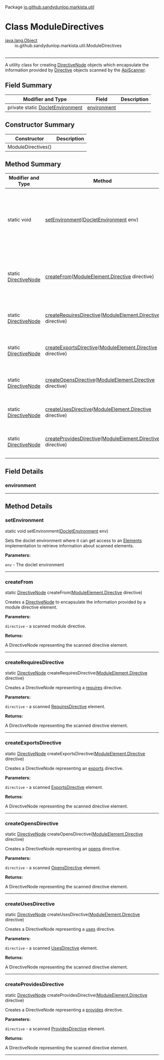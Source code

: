 Package [io.github.sandydunlop.markista.util](index.md)

# Class ModuleDirectives
[java.lang.Object](https://docs.oracle.com/en/java/javase/24/docs/api/java.base/java/lang/Object.html)<br/>
&nbsp;&nbsp;&nbsp;&nbsp;&nbsp;&nbsp;&nbsp;&nbsp;io.github.sandydunlop.markista.util.ModuleDirectives<br/>
<br/>

----

A utility class for creating [DirectiveNode](../model/DirectiveNode.md) objects which encapsulate 
the information provided by [Directive](https://docs.oracle.com/en/java/javase/24/docs/api/java.compiler/javax/lang/model/element/ModuleElement.Directive.html) objects scanned by the [ApiScanner](../doclet/ApiScanner.md).


## Field Summary

| Modifier and Type                                                                                                                            | Field                       | Description |
|----------------------------------------------------------------------------------------------------------------------------------------------|-----------------------------|-------------|
| private static [DocletEnvironment](https://docs.oracle.com/en/java/javase/24/docs/api/jdk.javadoc/jdk/javadoc/doclet/DocletEnvironment.html) | [environment](#environment) |             |

## Constructor Summary

| Constructor        | Description |
|--------------------|-------------|
| ModuleDirectives() |             |

## Method Summary

| Modifier and Type                                 | Method                                                                                                                                                                                                           | Description                                                                                                                                                                                                                                |
|---------------------------------------------------|------------------------------------------------------------------------------------------------------------------------------------------------------------------------------------------------------------------|--------------------------------------------------------------------------------------------------------------------------------------------------------------------------------------------------------------------------------------------|
| static void                                       | [setEnvironment](#setenvironment)([DocletEnvironment](https://docs.oracle.com/en/java/javase/24/docs/api/jdk.javadoc/jdk/javadoc/doclet/DocletEnvironment.html) env)                                             | Sets the doclet environment where it can get access to  an [Elements](https://docs.oracle.com/en/java/javase/24/docs/api/java.compiler/javax/lang/model/util/Elements.html) implementation to retrieve information about scanned elements. |
| static [DirectiveNode](../model/DirectiveNode.md) | [createFrom](#createfrom)([ModuleElement.Directive](https://docs.oracle.com/en/java/javase/24/docs/api/java.compiler/javax/lang/model/element/ModuleElement.Directive.html) directive)                           | Creates a [DirectiveNode](../model/DirectiveNode.md) to encapsulate the information provided by a module directive element.                                                                                                                |
| static [DirectiveNode](../model/DirectiveNode.md) | [createRequiresDirective](#createrequiresdirective)([ModuleElement.Directive](https://docs.oracle.com/en/java/javase/24/docs/api/java.compiler/javax/lang/model/element/ModuleElement.Directive.html) directive) | Creates a DirectiveNode representing a [requires](https://docs.oracle.com/en/java/javase/24/docs/api/java.compiler/javax/lang/model/element/ModuleElement.RequiresDirective.html) directive.                                               |
| static [DirectiveNode](../model/DirectiveNode.md) | [createExportsDirective](#createexportsdirective)([ModuleElement.Directive](https://docs.oracle.com/en/java/javase/24/docs/api/java.compiler/javax/lang/model/element/ModuleElement.Directive.html) directive)   | Creates a DirectiveNode representing an [exports](https://docs.oracle.com/en/java/javase/24/docs/api/java.compiler/javax/lang/model/element/ExportsDirective.html) directive.                                                              |
| static [DirectiveNode](../model/DirectiveNode.md) | [createOpensDirective](#createopensdirective)([ModuleElement.Directive](https://docs.oracle.com/en/java/javase/24/docs/api/java.compiler/javax/lang/model/element/ModuleElement.Directive.html) directive)       | Creates a DirectiveNode representing an [opens](https://docs.oracle.com/en/java/javase/24/docs/api/java.compiler/javax/lang/model/element/OpensDirective.html) directive.                                                                  |
| static [DirectiveNode](../model/DirectiveNode.md) | [createUsesDirective](#createusesdirective)([ModuleElement.Directive](https://docs.oracle.com/en/java/javase/24/docs/api/java.compiler/javax/lang/model/element/ModuleElement.Directive.html) directive)         | Creates a DirectiveNode representing a [uses](https://docs.oracle.com/en/java/javase/24/docs/api/java.compiler/javax/lang/model/element/UsesDirective.html) directive.                                                                     |
| static [DirectiveNode](../model/DirectiveNode.md) | [createProvidesDirective](#createprovidesdirective)([ModuleElement.Directive](https://docs.oracle.com/en/java/javase/24/docs/api/java.compiler/javax/lang/model/element/ModuleElement.Directive.html) directive) | Creates a DirectiveNode representing a [provides](https://docs.oracle.com/en/java/javase/24/docs/api/java.compiler/javax/lang/model/element/ProvidesDirective.html) directive.                                                             |

## Field Details

### environment




---


## Method Details

### setEnvironment

static void setEnvironment([DocletEnvironment](https://docs.oracle.com/en/java/javase/24/docs/api/jdk.javadoc/jdk/javadoc/doclet/DocletEnvironment.html) env)

Sets the doclet environment where it can get access to 
an [Elements](https://docs.oracle.com/en/java/javase/24/docs/api/java.compiler/javax/lang/model/util/Elements.html) implementation
to retrieve information about scanned elements.

**Parameters:**

`env` - The doclet environment


---

### createFrom

static [DirectiveNode](../model/DirectiveNode.md) createFrom([ModuleElement.Directive](https://docs.oracle.com/en/java/javase/24/docs/api/java.compiler/javax/lang/model/element/ModuleElement.Directive.html) directive)

Creates a [DirectiveNode](../model/DirectiveNode.md) to encapsulate the information provided
by a module directive element.

**Parameters:**

`directive` - a scanned module directive.

**Returns:**

A DirectiveNode representing the scanned directive element.


---

### createRequiresDirective

static [DirectiveNode](../model/DirectiveNode.md) createRequiresDirective([ModuleElement.Directive](https://docs.oracle.com/en/java/javase/24/docs/api/java.compiler/javax/lang/model/element/ModuleElement.Directive.html) directive)

Creates a DirectiveNode representing a [requires](https://docs.oracle.com/en/java/javase/24/docs/api/java.compiler/javax/lang/model/element/ModuleElement.RequiresDirective.html) directive.

**Parameters:**

`directive` - a scanned [RequiresDirective](https://docs.oracle.com/en/java/javase/24/docs/api/java.compiler/javax/lang/model/element/ModuleElement.RequiresDirective.html) element.

**Returns:**

A DirectiveNode representing the scanned directive element.


---

### createExportsDirective

static [DirectiveNode](../model/DirectiveNode.md) createExportsDirective([ModuleElement.Directive](https://docs.oracle.com/en/java/javase/24/docs/api/java.compiler/javax/lang/model/element/ModuleElement.Directive.html) directive)

Creates a DirectiveNode representing an [exports](https://docs.oracle.com/en/java/javase/24/docs/api/java.compiler/javax/lang/model/element/ExportsDirective.html) directive.

**Parameters:**

`directive` - a scanned [ExportsDirective](https://docs.oracle.com/en/java/javase/24/docs/api/java.compiler/javax/lang/model/element/ExportsDirective.html) element.

**Returns:**

A DirectiveNode representing the scanned directive element.


---

### createOpensDirective

static [DirectiveNode](../model/DirectiveNode.md) createOpensDirective([ModuleElement.Directive](https://docs.oracle.com/en/java/javase/24/docs/api/java.compiler/javax/lang/model/element/ModuleElement.Directive.html) directive)

Creates a DirectiveNode representing an [opens](https://docs.oracle.com/en/java/javase/24/docs/api/java.compiler/javax/lang/model/element/OpensDirective.html) directive.

**Parameters:**

`directive` - a scanned [OpensDirective](https://docs.oracle.com/en/java/javase/24/docs/api/java.compiler/javax/lang/model/element/OpensDirective.html) element.

**Returns:**

A DirectiveNode representing the scanned directive element.


---

### createUsesDirective

static [DirectiveNode](../model/DirectiveNode.md) createUsesDirective([ModuleElement.Directive](https://docs.oracle.com/en/java/javase/24/docs/api/java.compiler/javax/lang/model/element/ModuleElement.Directive.html) directive)

Creates a DirectiveNode representing a [uses](https://docs.oracle.com/en/java/javase/24/docs/api/java.compiler/javax/lang/model/element/UsesDirective.html) directive.

**Parameters:**

`directive` - a scanned [UsesDirective](https://docs.oracle.com/en/java/javase/24/docs/api/java.compiler/javax/lang/model/element/UsesDirective.html) element.

**Returns:**

A DirectiveNode representing the scanned directive element.


---

### createProvidesDirective

static [DirectiveNode](../model/DirectiveNode.md) createProvidesDirective([ModuleElement.Directive](https://docs.oracle.com/en/java/javase/24/docs/api/java.compiler/javax/lang/model/element/ModuleElement.Directive.html) directive)

Creates a DirectiveNode representing a [provides](https://docs.oracle.com/en/java/javase/24/docs/api/java.compiler/javax/lang/model/element/ProvidesDirective.html) directive.

**Parameters:**

`directive` - a scanned [ProvidesDirective](https://docs.oracle.com/en/java/javase/24/docs/api/java.compiler/javax/lang/model/element/ProvidesDirective.html) element.

**Returns:**

A DirectiveNode representing the scanned directive element.


---

